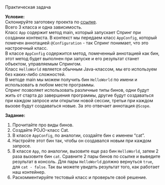 Практическая задача

**Условие:**  
Склонируйте заготовку проекта по [ссылке](https://github.com/KataAcademy/PP_2_1_2_Spring_HelloWorld).  
Всего 3 класса и одна зависимость.  
Класс `App` содержит метод main, который запускает Спринг при создании контекста. В контекст мы передаем класс `AppConfig`, который помечен аннотацией `@Configuration` - так Спринг понимает, что это настроечный класс.  
В классе `AppConfig` содержится метод, помеченный аннотацией как бин, этот метод будет выполнен при запуске и его результат станет объектом, управляемым Спрингом.  
Класс `HelloWorld` является обычным Java-классом, мы его используем без каких-либо сложностей.  
В методе main мы можем получить бин `HelloWorld` по имени и использовать в любом месте программы.  
Спринг позволяет использовать различные типы бинов, одни будут жить от старта до завершения программы, другие будут создаваться при каждом запросе или открытии новой сессии, третьи при каждом вызове будут создаваться новые. За это отвечает аннотация `@Scope`.

**Задание:**  
1. Прочитайте про виды бинов.  
2. Создайте POJO-класс Cat.  
3. В классе `AppConfig`, по аналогии, создайте бин с именем “cat”.  
4. Настройте этот бин так, чтобы он создавался новым при каждом запросе.  
5. В классе `App`, по аналогии, вызовите еще раз бин `HelloWorld`, затем 2 раза вызовите бин `cat`. Сравните 2 пары бинов по ссылке и выведите результат в консоль. Для пары `HelloWorld` должно вернуться `true`, для `cat - false`. Так вы можете увидеть результат того, как работает наш контейнер.  
6. Раскомментируйте тестовый класс и проверьте своё решение.
